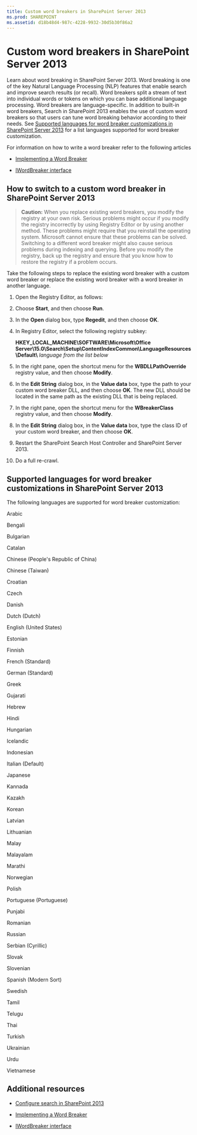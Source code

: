 ```yaml
---
title: Custom word breakers in SharePoint Server 2013
ms.prod: SHAREPOINT
ms.assetid: d18b48d4-987c-4228-9932-30d5b30f86a2
---
```



# Custom word breakers in SharePoint Server 2013
Learn about word breaking in SharePoint Server 2013. 
Word breaking is one of the key Natural Language Processing (NLP) features that enable search and improve search results (or recall). Word breakers split a stream of text into individual words or tokens on which you can base additional language processing. Word breakers are language-specific. In addition to built-in word breakers, Search in SharePoint 2013 enables the use of custom word breakers so that users can tune word breaking behavior according to their needs. See  [Supported languages for word breaker customizations in SharePoint Server 2013](#SP15_SupportedLanguages) for a list languages supported for word breaker customization.
  
    
    

For information on how to write a word breaker refer to the following articles 
-  [Implementing a Word Breaker](http://msdn.microsoft.com/en-us/library/ms693186%28v=vs.85%29.aspx)
    
  
-  [IWordBreaker interface](http://msdn.microsoft.com/en-us/library/ms691079%28v=vs.85%29.aspx)
    
  

## How to switch to a custom word breaker in SharePoint Server 2013
<a name="SP15wordbreaker_howto"> </a>


> **Caution:**
> When you replace existing word breakers, you modify the registry at your own risk. Serious problems might occur if you modify the registry incorrectly by using Registry Editor or by using another method. These problems might require that you reinstall the operating system. Microsoft cannot ensure that these problems can be solved. Switching to a different word breaker might also cause serious problems during indexing and querying. Before you modify the registry, back up the registry and ensure that you know how to restore the registry if a problem occurs. 
  
    
    

Take the following steps to replace the existing word breaker with a custom word breaker or replace the existing word breaker with a word breaker in another language.
  
    
    

1. Open the Registry Editor, as follows:
    
1. Choose **Start**, and then choose **Run**.
    
  
2. In the **Open** dialog box, type **Regedit**, and then choose **OK**.
    
  
2. In Registry Editor, select the following registry subkey:
    
    **HKEY_LOCAL_MACHINE\\SOFTWARE\\Microsoft\\Office Server\\15.0\\Search\\Setup\\ContentIndexCommon\\LanguageResources\\Default\\** _language from the list below_
    
  
3. In the right pane, open the shortcut menu for the **WBDLLPathOverride** registry value, and then choose **Modify**.
    
  
4. In the **Edit String** dialog box, in the **Value data** box, type the path to your custom word breaker DLL, and then choose **OK**. The new DLL should be located in the same path as the existing DLL that is being replaced.
    
  
5. In the right pane, open the shortcut menu for the **WBreakerClass** registry value, and then choose **Modify**.
    
  
6. In the **Edit String** dialog box, in the **Value data** box, type the class ID of your custom word breaker, and then choose **OK**.
    
  
7. Restart the SharePoint Search Host Controller and SharePoint Server 2013.
    
  
8. Do a full re-crawl.
    
  

## Supported languages for word breaker customizations in SharePoint Server 2013
<a name="SP15_SupportedLanguages"> </a>

The following languages are supported for word breaker customization:
  
    
    
Arabic
  
    
    
Bengali
  
    
    
Bulgarian
  
    
    
Catalan
  
    
    
Chinese (People's Republic of China)
  
    
    
Chinese (Taiwan)
  
    
    
Croatian
  
    
    
Czech
  
    
    
Danish
  
    
    
Dutch (Dutch)
  
    
    
English (United States)
  
    
    
Estonian
  
    
    
Finnish
  
    
    
French (Standard)
  
    
    
German (Standard)
  
    
    
Greek
  
    
    
Gujarati
  
    
    
Hebrew
  
    
    
Hindi
  
    
    
Hungarian
  
    
    
Icelandic
  
    
    
Indonesian
  
    
    
Italian (Default)
  
    
    
Japanese
  
    
    
Kannada
  
    
    
Kazakh
  
    
    
Korean
  
    
    
Latvian
  
    
    
Lithuanian
  
    
    
Malay
  
    
    
Malayalam
  
    
    
Marathi
  
    
    
Norwegian
  
    
    
Polish
  
    
    
Portuguese (Portuguese)
  
    
    
Punjabi
  
    
    
Romanian
  
    
    
Russian
  
    
    
Serbian (Cyrillic)
  
    
    
Slovak
  
    
    
Slovenian
  
    
    
Spanish (Modern Sort)
  
    
    
Swedish
  
    
    
Tamil
  
    
    
Telugu
  
    
    
Thai
  
    
    
Turkish
  
    
    
Ukrainian
  
    
    
Urdu
  
    
    
Vietnamese
  
    
    

## Additional resources
<a name="SP15wordbreakers_addresources"> </a>


-  [Configure search in SharePoint 2013](configure-search-in-sharepoint.md)
    
  
-  [Implementing a Word Breaker](http://msdn.microsoft.com/en-us/library/ms693186%28v=vs.85%29.aspx)
    
  
-  [IWordBreaker interface](http://msdn.microsoft.com/en-us/library/ms691079%28v=vs.85%29.aspx)
    
  

